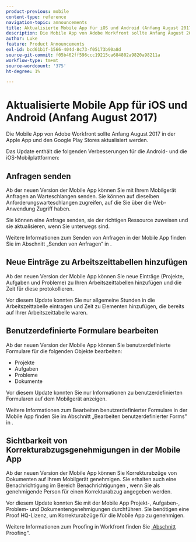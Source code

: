 ```yaml
---
product-previous: mobile
content-type: reference
navigation-topic: announcements
title: Aktualisierte Mobile App für iOS und Android (Anfang August 2017)
description: Die Mobile App von Adobe Workfront sollte Anfang August 2017 in der Apple App und den Google Play Stores aktualisiert werden.
author: Luke
feature: Product Announcements
exl-id: bcd61b1f-1566-404d-8c73-f05173b90a8d
source-git-commit: f05b462ff596ccc19215ca684802a9820a98211a
workflow-type: tm+mt
source-wordcount: '375'
ht-degree: 1%

---
```


# Aktualisierte Mobile App für iOS und Android (Anfang August 2017)

Die Mobile App von Adobe Workfront sollte Anfang August 2017 in der Apple App und den Google Play Stores aktualisiert werden. 

Das Update enthält die folgenden Verbesserungen für die Android- und die iOS-Mobilplattformen:

## Anfragen senden

Ab der neuen Version der Mobile App können Sie mit Ihrem Mobilgerät Anfragen an Warteschlangen senden. Sie können auf dieselben Anforderungswarteschlangen zugreifen, auf die Sie über die Web-Anwendung Zugriff haben. 

Sie können eine Anfrage senden, sie der richtigen Ressource zuweisen und sie aktualisieren, wenn Sie unterwegs sind. 

Weitere Informationen zum Senden von Anfragen in der Mobile App finden Sie im Abschnitt „Senden von Anfragen“ in .



## Neue Einträge zu Arbeitszeittabellen hinzufügen

Ab der neuen Version der Mobile App können Sie neue Einträge (Projekte, Aufgaben und Probleme) zu Ihren Arbeitszeittabellen hinzufügen und die Zeit für diese protokollieren.

Vor diesem Update konnten Sie nur allgemeine Stunden in die Arbeitszeittabelle eintragen und Zeit zu Elementen hinzufügen, die bereits auf Ihrer Arbeitszeittabelle waren. 

## Benutzerdefinierte Formulare bearbeiten

Ab der neuen Version der Mobile App können Sie benutzerdefinierte Formulare für die folgenden Objekte bearbeiten:

* Projekte
* Aufgaben
* Probleme
* Dokumente 

Vor diesem Update konnten Sie nur Informationen zu benutzerdefinierten Formularen auf dem Mobilgerät anzeigen. 

Weitere Informationen zum Bearbeiten benutzerdefinierter Formulare in der Mobile App finden Sie im Abschnitt „Bearbeiten benutzerdefinierter Forms&quot; in .

## Sichtbarkeit von Korrekturabzugsgenehmigungen in der Mobile App

Ab der neuen Version der Mobile App können Sie Korrekturabzüge von Dokumenten auf Ihrem Mobilgerät genehmigen. Sie erhalten auch eine Benachrichtigung im Bereich Benachrichtigungen , wenn Sie als genehmigende Person für einen Korrekturabzug angegeben werden. 

Vor diesem Update konnten Sie mit der Mobile App Projekt-, Aufgaben-, Problem- und Dokumentengenehmigungen durchführen. Sie benötigen eine Proof HQ-Lizenz, um Korrekturabzüge für die Mobile App zu genehmigen. 

Weitere Informationen zum Proofing in Workfront finden Sie [&#x200B; Abschnitt &#x200B;](../../../review-and-approve-work/proofing/proofing.md)Proofing“. 
